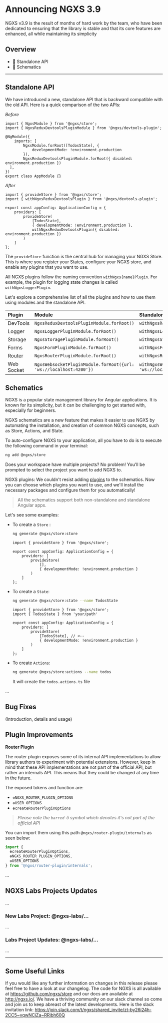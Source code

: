 # Announcing NGXS 3.9

NGXS v3.9 is the result of months of hard work by the team, who have been dedicated to ensuring that the library is stable and that its core features are enhanced, all while maintaining its simplicity

## Overview

- 🎨 Standalone API
- 🚀 Schematics

---

## Standalone API

We have introduced a new, standalone API that is backward compatible with the old API. Here is a quick comparison of the two APIs:

_Before_

```ts=
import { NgxsModule } from '@ngxs/store';
import { NgxsReduxDevtoolsPluginModule } from '@ngxs/devtools-plugin';

@NgModule({
    imports: [
        NgxsModule.forRoot([TodosState], {
            developmentMode: !environment.production
        }),
        NgxsReduxDevtoolsPluginModule.forRoot({ disabled: environment.production })
  ],
})
export class AppModule {}
```

_After_

```ts=
import { provideStore } from '@ngxs/store';
import { withNgxsReduxDevtoolsPlugin } from '@ngxs/devtools-plugin';

export const appConfig: ApplicationConfig = {
    providers: [
        provideStore(
            [TodosState],
            { developmentMode: !environment.production },
            withNgxsReduxDevtoolsPlugin({ disabled: environment.production })
        )
    ]
};
```

The `provideStore` function is the central hub for managing your NGXS Store. This is where you register your States, configure your NGXS store, and enable any plugins that you want to use.

All NGXS plugins follow the naming convention `withNgxs{name}Plugin`. For example, the plugin for logging state changes is called `withNgxsLoggerPlugin`.

Let's explore a comprehensive list of all the plugins and how to use them using modules and the standalone API.

| Plugin     | Module                                                            | Standalone                                              |
| :--------- | :---------------------------------------------------------------- | :------------------------------------------------------ |
| DevTools   | `NgxsReduxDevtoolsPluginModule.forRoot()`                         | `withNgxsReduxDevtoolsPlugin()`                         |
| Logger     | `NgxsLoggerPluginModule.forRoot()`                                | `withNgxsLoggerPlugin()`                                |
| Storage    | `NgxsStoragePluginModule.forRoot()`                               | `withNgxsStoragePlugin()`                               |
| Forms      | `NgxsFormPluginModule.forRoot()`                                  | `withNgxsFormPlugin()`                                  |
| Router     | `NgxsRouterPluginModule.forRoot()`                                | `withNgxsRouterPlugin()`                                |
| Web Socket | `NgxsWebsocketPluginModule.forRoot({url: 'ws://localhost:4200'})` | `withNgxsWebSocketPlugin({url: 'ws://localhost:4200'})` |

## Schematics

NGXS is a popular state management library for Angular applications. It is known for its simplicity, but it can be challenging to get started with, especially for beginners.

NGXS schematics are a new feature that makes it easier to use NGXS by automating the installation, and creation of common NGXS concepts, such as Store, Actions, and State.

To auto-configure NGXS to your application, all you have to do is to execute the following command in your terminal:

```bash
ng add @ngxs/store
```

Does your workspace have multiple projects? No problem! You'll be prompted to select the project you want to add NGXS to.

NGXS plugins: We couldn't resist adding [plugins](https://www.ngxs.io/plugins) to the schematics. Now you can choose which plugins you want to use, and we'll install the necessary packages and configure them for you automatically!

> All the schematics support both non-standalone and standalone Angular apps.

Let's see some examples:

- To create a `Store` :

  ```bash
  ng generate @ngxs/store:store
  ```

  ```ts=
  import { provideStore } from '@ngxs/store';

  export const appConfig: ApplicationConfig = {
      providers: [
          provideStore(
              [],
              { developmentMode: !environment.production }
          )
      ]
  };
  ```

- To create a `State`:

  ```bash
  ng generate @ngxs/store:state --name TodosState
  ```

  ```ts=
  import { provideStore } from '@ngxs/store';
  import { TodosState } from 'your/path'

  export const appConfig: ApplicationConfig = {
      providers: [
          provideStore(
              [TodosState], // <--
              { developmentMode: !environment.production }
          )
      ]
  };
  ```

- To create `Actions`:

  ```bash
  ng generate @ngxs/store:actions --name todos
  ```

  It will create the `todos.actions.ts` file

...

## Bug Fixes

(Introduction, details and usage)

## Plugin Improvements

**Router Plugin**

The router plugin exposes some of its internal API implementations to allow library authors to experiment with potential extensions. However, keep in mind that these API implementations are not part of the official API, but rather an internals API. This means that they could be changed at any time in the future.

The exposed tokens and function are:

- `ɵNGXS_ROUTER_PLUGIN_OPTIONS`
- `ɵUSER_OPTIONS`
- `ɵcreateRouterPluginOptions`

> _Please note the `barred O` symbol which denotes it's not part of the official API_

You can import them using this path `@ngxs/router-plugin/internals` as seen below:

```ts
import {
  ɵcreateRouterPluginOptions,
  ɵNGXS_ROUTER_PLUGIN_OPTIONS,
  ɵUSER_OPTIONS
} from '@ngxs/router-plugin/internals';
```

...

## NGXS Labs Projects Updates

...

### New Labs Project: @ngxs-labs/...

...

### Labs Project Updates: @ngxs-labs/...

...

---

## Some Useful Links

If you would like any further information on changes in this release please feel free to have a look at our changelog. The code for NGXS is all available at https://github.com/ngxs/store and our docs are available at http://ngxs.io/. We have a thriving community on our slack channel so come and join us to keep abreast of the latest developments. Here is the slack invitation link: https://join.slack.com/t/ngxs/shared_invite/zt-by26i24h-2CC5~vqwNCiZa~RRibh60Q
